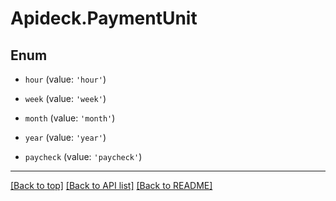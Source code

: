 # Apideck.PaymentUnit

## Enum


* `hour` (value: `'hour'`)

* `week` (value: `'week'`)

* `month` (value: `'month'`)

* `year` (value: `'year'`)

* `paycheck` (value: `'paycheck'`)


---

[[Back to top]](#) [[Back to API list]](../../../../README.md#documentation-for-api-endpoints) [[Back to README]](../../../../README.md)


